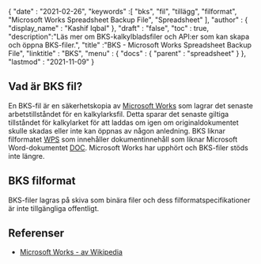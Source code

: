 {
  "date" : "2021-02-26",
  "keywords" :[ "bks", "fil", "tillägg", "filformat", "Microsoft Works Spreadsheet Backup File", "Spreadsheet" ],
  "author" : {
    "display_name" : "Kashif Iqbal"
},
  "draft" : "false",
  "toc" : true,
  "description":"Läs mer om BKS-kalkylbladsfiler och API:er som kan skapa och öppna BKS-filer.",
  "title" :"BKS - Microsoft Works Spreadsheet Backup File",
  "linktitle" : "BKS",
  "menu" : {
    "docs" : {
      "parent" : "spreadsheet"
}
},
  "lastmod" : "2021-11-09"
}

## Vad är BKS fil? ##

En BKS-fil är en säkerhetskopia av [Microsoft Works](https://en.wikipedia.org/wiki/Microsoft_Works) som lagrar det senaste arbetstillståndet för en kalkylarksfil. Detta sparar det senaste giltiga tillståndet för kalkylarket för att laddas om igen om originaldokumentet skulle skadas eller inte kan öppnas av någon anledning. BKS liknar filformatet [WPS](/sv/word-processing/wps/) som innehåller dokumentinnehåll som liknar Microsoft Word-dokumentet [DOC](/sv/word-processing/doc/). Microsoft Works har upphört och BKS-filer stöds inte längre.

## BKS filformat

BKS-filer lagras på skiva som binära filer och dess filformatspecifikationer är inte tillgängliga offentligt.

## Referenser ##

* [Microsoft Works - av Wikipedia](https://en.wikipedia.org/wiki/Microsoft_Works)

